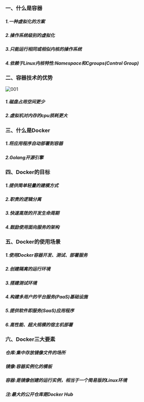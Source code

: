 ### 一、什么是容器

##### 1.一种虚拟化的方案

##### 2.操作系统级别的虚拟化

##### 3.只能运行相同或相似内核的操作系统

##### 4.依赖于Linux内核特性:Namespace和Cgroups(Control Group)

### 二、容器技术的优势

![001](D:\Docker_Notes\Docker简介\001.png)

##### 1.磁盘占用空间更少

##### 2.虚拟机对内存的cpu损耗更大

### 三、什么是Docker

##### 1.将应用程序自动部署到容器

##### 2.Golang开源引擎

### 四、Docker的目标

##### 1.提供简单轻量的建模方式

##### 2.职责的逻辑分离

##### 3.快速高效的开发生命周期

##### 4.鼓励使用面向服务的架构

### 五、Docker的使用场景

##### 1.使用Docker容器开发、测试、部署服务

##### 2.创建隔离的运行环境

##### 3.搭建测试环境

##### 4.构建多用户的平台服务(PaaS)基础设施

##### 5.提供软件即服务(SaaS)应用程序

##### 6.高性能、超大规模的宿主机部署

### 六、Docker三大要素

##### 仓库:集中存放镜像文件的场所

##### 镜像:容器实例化的模板

##### 容器:是镜像创建的运行实例，相当于一个简易版的Linux环境

##### 注:最大的公开仓库是Docker Hub